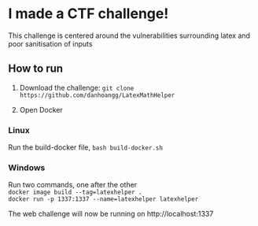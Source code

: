# I made a CTF challenge!
This challenge is centered around the vulnerabilities surrounding latex and poor sanitisation of inputs

## How to run

1. Download the challenge:
`git clone https://github.com/danhoangg/LatexMathHelper`

2. Open Docker

### Linux
Run the build-docker file, `bash build-docker.sh`

### Windows
Run two commands, one after the other\
`docker image build --tag=latexhelper .`\
`docker run -p 1337:1337 --name=latexhelper latexhelper`

The web challenge will now be running on http://localhost:1337
